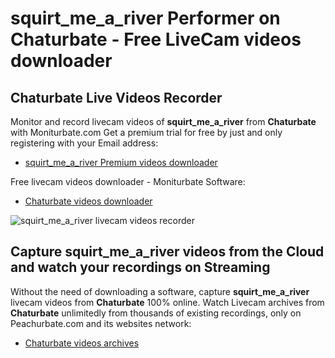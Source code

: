 # squirt_me_a_river Performer on Chaturbate - Free LiveCam videos downloader

## Chaturbate Live Videos Recorder

Monitor and record livecam videos of **squirt_me_a_river** from **Chaturbate** with Moniturbate.com
Get a premium trial for free by just and only registering with your Email address:
* [squirt_me_a_river Premium videos downloader](https://moniturbate.com/request-demo-licence-key.html)

Free livecam videos downloader - Moniturbate Software:
* [Chaturbate videos downloader](https://moniturbate.com/moniturbate-download-software.html)

![squirt_me_a_river livecam videos recorder](https://peachurnet.com/templates/moniturbate-software.png)


## Capture squirt_me_a_river videos from the Cloud and watch your recordings on Streaming

Without the need of downloading a software, capture **squirt_me_a_river** livecam videos from **Chaturbate** 100% online.
Watch Livecam archives from **Chaturbate** unlimitedly from thousands of existing recordings, only on Peachurbate.com and its websites network:
* [Chaturbate videos archives](https://peachurnet.com/)